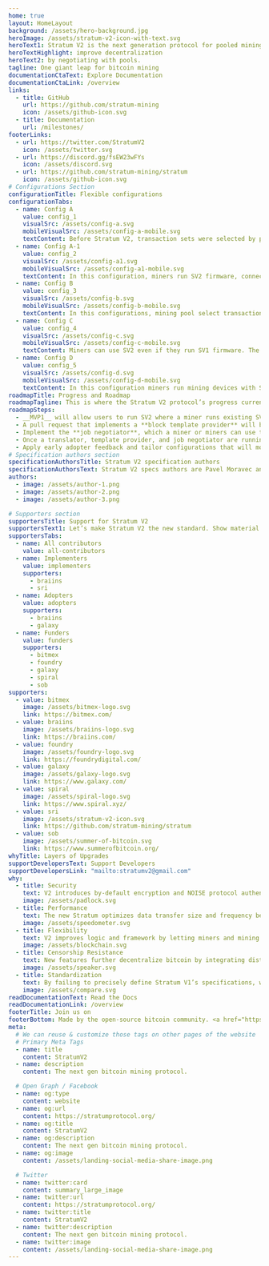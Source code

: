 ```yaml
---
home: true
layout: HomeLayout
background: /assets/hero-background.jpg
heroImage: /assets/stratum-v2-icon-with-text.svg
heroText1: Stratum V2 is the next generation protocol for pooled mining. It increases security, makes data transfers more efficient, and reduces mining infrastructure requirements. It also introduces three new sub-protocols that let miners select transaction sets and
heroTextHighlight: improve decentralization
heroText2: by negotiating with pools.
tagline: One giant leap for bitcoin mining
documentationCtaText: Explore Documentation
documentationCtaLink: /overview
links:
  - title: GitHub
    url: https://github.com/stratum-mining
    icon: /assets/github-icon.svg
  - title: Documentation
    url: /milestones/
footerLinks:
  - url: https://twitter.com/StratumV2
    icon: /assets/twitter.svg
  - url: https://discord.gg/fsEW23wFYs
    icon: /assets/discord.svg
  - url: https://github.com/stratum-mining/stratum
    icon: /assets/github-icon.svg
# Configurations Section
configurationTitle: Flexible configurations
configurationTabs:
  - name: Config A
    value: config_1
    visualSrc: /assets/config-a.svg
    mobileVisualSrc: /assets/config-a-mobile.svg
    textContent: Before Stratum V2, transaction sets were selected by pools. With this SV2 configuration they’re selected by individual miners, making the network more censorship-resistant. Miners run SV2 firmware, connecting to the SV2 proxy server through standard channels where connections are aggregated through a group channel. Miners can pick their transactions locally and negotiate them with an SV2 pool.
  - name: Config A-1
    value: config_2
    visualSrc: /assets/config-a1.svg
    mobileVisualSrc: /assets/config-a1-mobile.svg
    textContent: In this configuration, miners run SV2 firmware, connecting to the SV2 proxy server where connections are aggregated into an extended channel. Miners pick their transactions locally and negotiate them with an SV2 pool.
  - name: Config B
    value: config_3
    visualSrc: /assets/config-b.svg
    mobileVisualSrc: /assets/config-b-mobile.svg
    textContent: In this configurations, mining pool select transactions, but it uses all the security and performance features of the protocol.
  - name: Config C
    value: config_4
    visualSrc: /assets/config-c.svg
    mobileVisualSrc: /assets/config-c-mobile.svg
    textContent: Miners can use SV2 even if they run SV1 firmware. The translation proxy translates SV1 to SV2 messages and sends them to the SV2 pool. Transactions selection, in this configuration is done by the pool.
  - name: Config D
    value: config_5
    visualSrc: /assets/config-d.svg
    mobileVisualSrc: /assets/config-d-mobile.svg
    textContent: In this configuration miners run mining devices with SV1 firmware and connect to the translation proxy which translates the SV1 to SV2 messages and sends them to the SV2 pool. Transaction selection is done by the miners locally and then negotiated with the pool.
roadmapTitle: Progress and Roadmap
roadmapTagline: This is where the Stratum V2 protocol’s progress currently stands.
roadmapSteps:
  - __MVP1__ will allow users to run SV2 where a miner runs existing SV1 firmware with a proxy that translates messages into SV2. In this configuration, the pool selects transactions.
  - A pull request that implements a **block template provider** will be submitted to the Bitcoin Core repository for review which will make MVP1 complete.
  - Implement the **job negotiator**, which a miner or miners can use to negotiate a block template with a pool.
  - Once a translator, template provider, and job negotiator are running, we will launch an MVP2. In this configuration, a miner handles mempool transaction selection, and the pool accepts it.
  - Apply early adopter feedback and tailor configurations that will move MVP1 and MVP2 from beta to production-ready.
# Specification authors section
specificationAuthorsTitle: Stratum V2 specification authors
specificationAuthorsText: Stratum V2 specs authors are Pavel Moravec and Jan Čapek, in collaboration with Matt Corallo and other industry experts.
authors:
  - image: /assets/author-1.png
  - image: /assets/author-2.png
  - image: /assets/author-3.png

# Supporters section
supportersTitle: Support for Stratum V2
supportersText1: Let’s make Stratum V2 the new standard. Show material support or indicate your approval of the protocol direction.
supportersTabs:
  - name: All contributors
    value: all-contributors
  - name: Implementers
    value: implementers
    supporters:
      - braiins
      - sri
  - name: Adopters
    value: adopters
    supporters:
      - braiins
      - galaxy
  - name: Funders
    value: funders
    supporters:
      - bitmex
      - foundry
      - galaxy
      - spiral
      - sob
supporters:
  - value: bitmex
    image: /assets/bitmex-logo.svg
    link: https://bitmex.com/
  - value: braiins
    image: /assets/braiins-logo.svg
    link: https://braiins.com/
  - value: foundry
    image: /assets/foundry-logo.svg
    link: https://foundrydigital.com/
  - value: galaxy
    image: /assets/galaxy-logo.svg
    link: https://www.galaxy.com/
  - value: spiral
    image: /assets/spiral-logo.svg
    link: https://www.spiral.xyz/
  - value: sri
    image: /assets/stratum-v2-icon.svg
    link: https://github.com/stratum-mining/stratum    
  - value: sob
    image: /assets/summer-of-bitcoin.svg
    link: https://www.summerofbitcoin.org/
whyTitle: Layers of Upgrades
supportDevelopersText: Support Developers
supportDevelopersLink: "mailto:stratumv2@gmail.com"
why:
  - title: Security
    text: V2 introduces by-default encryption and NOISE protocol authentication, hardening the protocol against man-in-the-middle attacks.
    image: /assets/padlock.svg
  - title: Performance
    text: The new Stratum optimizes data transfer size and frequency between miners, proxies, and pool operators, creating higher submission rates while reducing hash rate variance (miner payouts).
    image: /assets/speedometer.svg
  - title: Flexibility
    text: V2 improves logic and framework by letting miners and mining pools running V1 make incremental and modular improvements. These implementations can communicate via pool and client-side proxy translations with minimal tradeoffs.
    image: /assets/blockchain.svg
  - title: Censorship Resistance
    text: New features further decentralize bitcoin by integrating distributed transaction selections into the protocol, letting end-miners build and select transaction sets and block templates.
    image: /assets/speaker.svg
  - title: Standardization
    text: By failing to precisely define Stratum V1’s specifications, we inadvertently created multiple implementations with varying semi-compatible dialects. Stratum V2 fixes this by defining its protocol parameters to ensure cross-compatibility between and pools and end-mining devices.
    image: /assets/compare.svg
readDocumentationText: Read the Docs
readDocumentationLink: /overview
footerTitle: Join us on
footerBottom: Made by the open-source bitcoin community. <a href="https://www.freepik.com/free-vector/space-illustration-night-alien-fantasy-landscape_5603523.htm" rel="nofollow noindex">Image by vectorpouch</a> on Freepik.
meta:
  # We can reuse & customize those tags on other pages of the website
  # Primary Meta Tags
  - name: title
    content: StratumV2
  - name: description
    content: The next gen bitcoin mining protocol.

  # Open Graph / Facebook
  - name: og:type
    content: website
  - name: og:url
    content: https://stratumprotocol.org/
  - name: og:title
    content: StratumV2
  - name: og:description
    content: The next gen bitcoin mining protocol.
  - name: og:image
    content: /assets/landing-social-media-share-image.png

  # Twitter
  - name: twitter:card
    content: summary_large_image
  - name: twitter:url
    content: https://stratumprotocol.org/
  - name: twitter:title
    content: StratumV2
  - name: twitter:description
    content: The next gen bitcoin mining protocol.
  - name: twitter:image
    content: /assets/landing-social-media-share-image.png
---
```

